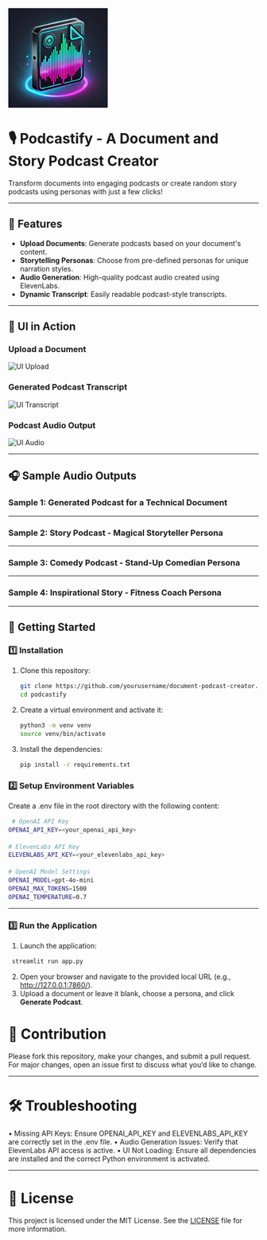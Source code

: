 <img src="assets/logo.png" alt="Logo" width="200">

# 🎙️ Podcastify - A Document and Story Podcast Creator

Transform documents into engaging podcasts or create random story podcasts using personas with just a few clicks!

---

## 🌟 Features

- **Upload Documents**: Generate podcasts based on your document's content.
- **Storytelling Personas**: Choose from pre-defined personas for unique narration styles.
- **Audio Generation**: High-quality podcast audio created using ElevenLabs.
- **Dynamic Transcript**: Easily readable podcast-style transcripts.

---

## 🎥 UI in Action

### Upload a Document
![UI Upload](assets/ui_upload.png)

### Generated Podcast Transcript
![UI Transcript](assets/ui_transcript.png)

### Podcast Audio Output
![UI Audio](assets/ui_audio.png)

---

## 🎧 Sample Audio Outputs

### Sample 1: Generated Podcast for a Technical Document


---

### Sample 2: Story Podcast - Magical Storyteller Persona


---

### Sample 3: Comedy Podcast - Stand-Up Comedian Persona


---

### Sample 4: Inspirational Story - Fitness Coach Persona


---

## 🚀 Getting Started

### 1️⃣ Installation

1. Clone this repository:
   ```bash
   git clone https://github.com/yourusername/document-podcast-creator.git
   cd podcastify
    ```

2. Create a virtual environment and activate it:
    ```bash
   python3 -m venv venv
   source venv/bin/activate
    ```

3. Install the dependencies:
    ```bash
    pip install -r requirements.txt
     ```

### 2️⃣ Setup Environment Variables

Create a .env file in the root directory with the following content:

   ```bash
    # OpenAI API Key
   OPENAI_API_KEY=<your_openai_api_key>
   
   # ElevenLabs API Key
   ELEVENLABS_API_KEY=<your_elevenlabs_api_key>
   
   # OpenAI Model Settings
   OPENAI_MODEL=gpt-4o-mini
   OPENAI_MAX_TOKENS=1500
   OPENAI_TEMPERATURE=0.7
   ```

---

### 3️⃣ Run the Application

1.	Launch the application:
   ```bash
    streamlit run app.py
   ```
2. Open your browser and navigate to the provided local URL (e.g., http://127.0.0.1:7860/). 
3. Upload a document or leave it blank, choose a persona, and click **Generate Podcast**.

# 🤝 Contribution

Please fork this repository, make your changes, and submit a pull request. For major changes, open an issue first to discuss what you’d like to change.

---

# 🛠️ Troubleshooting

•	Missing API Keys: Ensure OPENAI_API_KEY and ELEVENLABS_API_KEY are correctly set in the .env file.
•	Audio Generation Issues: Verify that ElevenLabs API access is active.
•	UI Not Loading: Ensure all dependencies are installed and the correct Python environment is activated.

---

# 📜 License

This project is licensed under the MIT License. See the [LICENSE](LICENSE) file for more information.